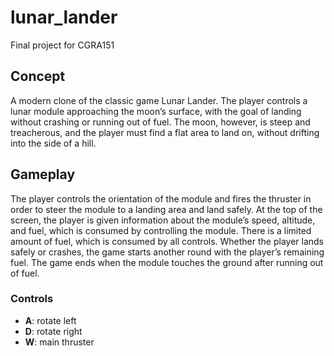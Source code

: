 # lunar_lander
Final project for CGRA151

## Concept

A modern clone of the classic game Lunar Lander. The player controls a lunar module approaching the moon’s surface, with the goal of landing without crashing or running out of fuel. The moon, however, is steep and treacherous, and the player must find a flat area to land on, without drifting into the side of a hill.

## Gameplay

The player controls the orientation of the module and fires the thruster in order to steer the module to a landing area and land safely. At the top of the screen, the player is given information about the module’s speed, altitude, and fuel, which is consumed by controlling the module. There is a limited amount of fuel, which is consumed by all controls. Whether the player lands safely or crashes, the game starts another round with the player’s remaining fuel. The game ends when the module touches the ground after running out of fuel.

### Controls

- **A**: rotate left
- **D**: rotate right
- **W**: main thruster
